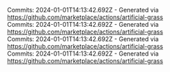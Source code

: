Commits: 2024-01-01T14:13:42.692Z - Generated via https://github.com/marketplace/actions/artificial-grass
<br>
Commits: 2024-01-01T14:13:42.692Z - Generated via https://github.com/marketplace/actions/artificial-grass
<br>
Commits: 2024-01-01T14:13:42.692Z - Generated via https://github.com/marketplace/actions/artificial-grass
<br>
Commits: 2024-01-01T14:13:42.692Z - Generated via https://github.com/marketplace/actions/artificial-grass
<br>
